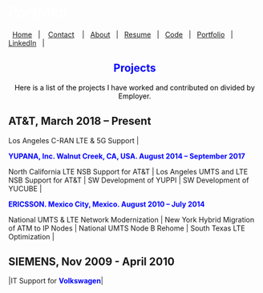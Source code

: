 #  *<span style="color:white">Portfolio  </span>*


&nbsp;&nbsp;[Home](https://manuelsr26.github.io/)&nbsp;&nbsp; | &nbsp;&nbsp; [Contact](https://manuelsr26.github.io/Contact) &nbsp;&nbsp; | &nbsp;&nbsp;[About](https://manuelsr26.github.io/about)&nbsp;&nbsp; | &nbsp;&nbsp;[Resume](https://manuelsr26.github.io/cv)&nbsp;&nbsp; | &nbsp;&nbsp;[Code](https://manuelsr26.github.io/Code)&nbsp;&nbsp; | &nbsp;&nbsp;[Portfolio](https://manuelsr26.github.io/Portfolio)&nbsp;&nbsp; |&nbsp;&nbsp; <a href="https://www.linkedin.com/in/manuel-silva-ramirez" target="_blank">LinkedIn</a> &nbsp;&nbsp;| 

## <center> <span style="color:blue"> Projects </span>  </center>

<p style="text-align: center;">
<span style="color:black">Here is a list of the projects I have worked and contributed on divided by Employer.</span>
</p>

## AT&T, March 2018 – Present

Los Angeles C-RAN LTE & 5G Support | 

**<span style="color:blue">YUPANA, Inc. Walnut Creek, CA, USA. August 2014 – September 2017</span>**

North California LTE NSB Support for AT&T | Los Angeles UMTS and LTE NSB Support for AT&T |
SW Development of YUPPI | SW Development of YUCUBE |

**<span style="color:blue">ERICSSON. Mexico City, Mexico. August 2010 – July 2014</span>**

National UMTS & LTE Network Modernization | New York Hybrid Migration of ATM to IP Nodes |  National UMTS Node B Rehome | South Texas LTE Optimization | 


## SIEMENS, Nov 2009 - April 2010

|IT Support for **<span style="color:blue">Volkswagen</span>**|
